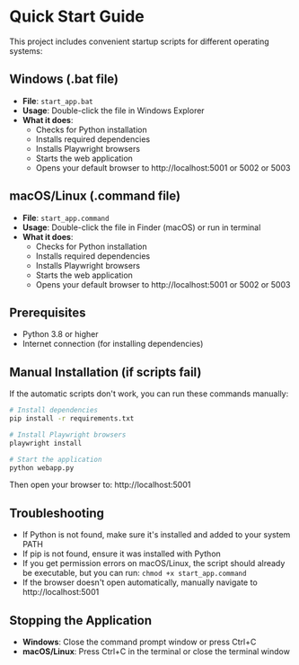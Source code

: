 # Quick Start Guide

This project includes convenient startup scripts for different operating systems:

## Windows (.bat file)
- **File**: `start_app.bat`
- **Usage**: Double-click the file in Windows Explorer
- **What it does**:
  - Checks for Python installation
  - Installs required dependencies
  - Installs Playwright browsers
  - Starts the web application
  - Opens your default browser to http://localhost:5001 or 5002 or 5003

## macOS/Linux (.command file)
- **File**: `start_app.command`
- **Usage**: Double-click the file in Finder (macOS) or run in terminal
- **What it does**:
  - Checks for Python installation
  - Installs required dependencies
  - Installs Playwright browsers
  - Starts the web application
  - Opens your default browser to http://localhost:5001 or 5002 or 5003

## Prerequisites
- Python 3.8 or higher
- Internet connection (for installing dependencies)

## Manual Installation (if scripts fail)
If the automatic scripts don't work, you can run these commands manually:

```bash
# Install dependencies
pip install -r requirements.txt

# Install Playwright browsers
playwright install

# Start the application
python webapp.py
```

Then open your browser to: http://localhost:5001

## Troubleshooting
- If Python is not found, make sure it's installed and added to your system PATH
- If pip is not found, ensure it was installed with Python
- If you get permission errors on macOS/Linux, the script should already be executable, but you can run: `chmod +x start_app.command`
- If the browser doesn't open automatically, manually navigate to http://localhost:5001

## Stopping the Application
- **Windows**: Close the command prompt window or press Ctrl+C
- **macOS/Linux**: Press Ctrl+C in the terminal or close the terminal window
